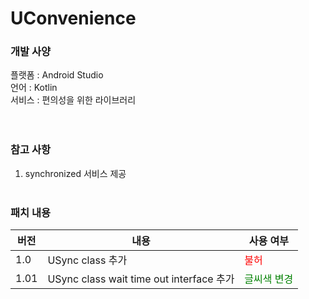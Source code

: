 # UConvenience</br>
### 개발 사양</br>
플랫폼 : Android Studio</br>
언어 : Kotlin</br>
서비스 : 편의성을 위한 라이브러리</br>
</br></br>
### 참고 사항</br>
1. synchronized 서비스 제공
</br></br>
### 패치 내용</br>
| 버전 | 내용 | 사용 여부 |
| --- | --- | --- |
| 1.0 | USync class 추가 | <span style="color:red"> 불허 </span> |
| 1.01 | USync class wait time out interface 추가 | <span style="color:green"> 글씨색 변경 </span> |
